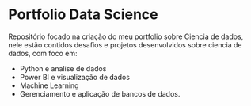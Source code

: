 # Portfolio Data Science
Repositório focado na criação do meu portfolio sobre Ciencia de dados, nele estão contidos desafios e projetos desenvolvidos sobre ciencia de dados, com foco em:

* Python e analise de dados
* Power BI e visualização de dados
* Machine Learning
* Gerenciamento e aplicação de bancos de dados.
  
